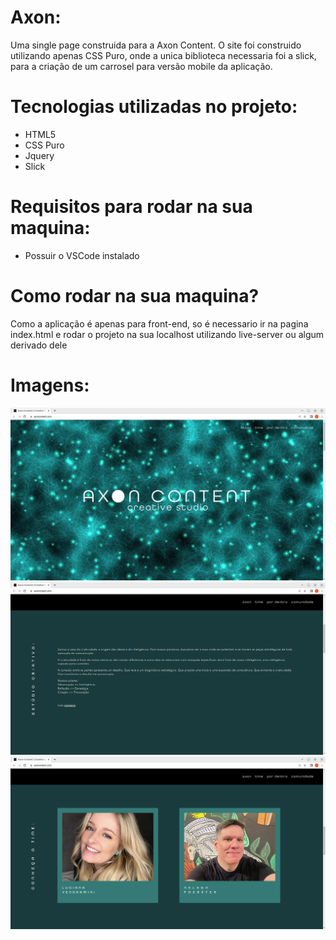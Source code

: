 # Axon: 
Uma single page construida para a Axon Content. O site foi construido utilizando apenas CSS Puro, onde a unica biblioteca necessaria foi a slick, para a criação
de um carrosel para versão mobile da aplicação. 

# Tecnologias utilizadas no projeto: 
<ul>
    <li> HTML5 </li>
    <li> CSS Puro </li>
    <li> Jquery </li>
    <li> Slick </li>
</ul>


# Requisitos para rodar na sua maquina: 
<ul>
    <li> Possuir o VSCode instalado </li>
</ul>

# Como rodar na sua maquina? 
<p> Como a aplicação é apenas para front-end, so é necessario ir na pagina index.html e rodar o projeto na sua localhost utilizando live-server ou algum derivado dele  </p>


# Imagens: 

<img src="./imagens/axon.png">
<img src="./imagens/quemsomos.png">
<img src="./imagens/time.png">

